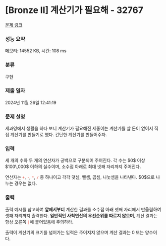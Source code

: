 # [Bronze II] 계산기가 필요해 - 32767 

[문제 링크](https://www.acmicpc.net/problem/32767) 

### 성능 요약

메모리: 14552 KB, 시간: 108 ms

### 분류

구현

### 제출 일자

2024년 11월 26일 12:41:19

### 문제 설명

<p>세과영에서 생활을 하다 보니 계산기가 필요해진 세종이는 계산기를 살 돈이 없어서 직접 계산기를 만들기로 했다. 간단한 계산기를 만들어주자.</p>

### 입력 

 <p>세 개의 수와 두 개의 연산자가 공백으로 구분되어 주어진다. 각 수는 $0$ 이상 $100\,000$ 이하의 실수이며, 소수점 아래로 최대 넷째 자리까지 주어진다.</p>

<p>연산자는 <span style="color:#e74c3c;"><code>+</code></span>, <code><span style="color:#e74c3c;">-</span></code>, <span style="color:#e74c3c;"><code>*</code></span>, <span style="color:#e74c3c;"><code>/</code></span> 중 하나이고 각각 덧셈, 뺄셈, 곱셈, 나눗셈을 나타낸다. $0$으로 나누는 경우는 없다. </p>

### 출력 

 <p>출력 예시를 참고하여 <strong>앞에서부터</strong> 계산한 결과를 소수점 아래 넷째 자리에서 반올림하여 셋째 자리까지 출력한다. <strong>일반적인 사칙연산의 우선순위를 따르지 않으며</strong>, 계산 결과는 항상 오른쪽 <code><span style="color:#e74c3c;">|</span></code>에 붙어있음에 주의하라.</p>

<p>출력이 계산기의 크기를 넘어가는 입력은 주어지지 않으며 계산 결과는 0 또는 양수이다.</p>

